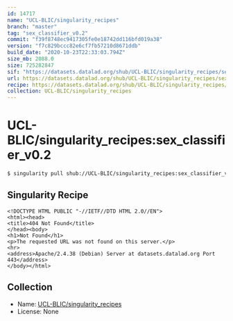 ```yaml
---
id: 14717
name: "UCL-BLIC/singularity_recipes"
branch: "master"
tag: "sex_classifier_v0.2"
commit: "f39f8748ec9417305fe0e18742dd116bfd019a38"
version: "f7c829bccc82e6cf7fb57210d8671ddb"
build_date: "2020-10-23T22:33:03.794Z"
size_mb: 2088.0
size: 725282847
sif: "https://datasets.datalad.org/shub/UCL-BLIC/singularity_recipes/sex_classifier_v0.2/2020-10-23-f39f8748-f7c829bc/f7c829bccc82e6cf7fb57210d8671ddb.sif"
url: https://datasets.datalad.org/shub/UCL-BLIC/singularity_recipes/sex_classifier_v0.2/2020-10-23-f39f8748-f7c829bc/
recipe: https://datasets.datalad.org/shub/UCL-BLIC/singularity_recipes/sex_classifier_v0.2/2020-10-23-f39f8748-f7c829bc/Singularity
collection: UCL-BLIC/singularity_recipes
---
```


# UCL-BLIC/singularity_recipes:sex_classifier_v0.2

```bash
$ singularity pull shub://UCL-BLIC/singularity_recipes:sex_classifier_v0.2
```

## Singularity Recipe

```singularity
<!DOCTYPE HTML PUBLIC "-//IETF//DTD HTML 2.0//EN">
<html><head>
<title>404 Not Found</title>
</head><body>
<h1>Not Found</h1>
<p>The requested URL was not found on this server.</p>
<hr>
<address>Apache/2.4.38 (Debian) Server at datasets.datalad.org Port 443</address>
</body></html>
```

## Collection

 - Name: [UCL-BLIC/singularity_recipes](https://github.com/UCL-BLIC/singularity_recipes)
 - License: None

